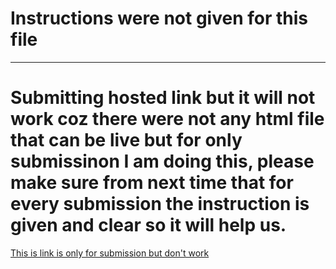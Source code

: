 # Instructions were not given for this file
---
# Submitting hosted link but it will not work coz there were not any html file that can be live but for only submissinon I am doing this, please make sure from next time that for every submission the instruction is given and clear so it will help us.
[This is link is only for submission but don't work](https://yashsainani.github.io/forked-food-repo/)
